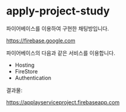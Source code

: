 # apply-project-study

파이어베이스를 이용하여 구현한 채팅방입니다.



https://firebase.google.com

파이어베이스의 다음과 같은 서비스를 이용합니다.

- Hosting
- FireStore
- Authentication



결과물:

https://applayserviceproject.firebaseapp.com
